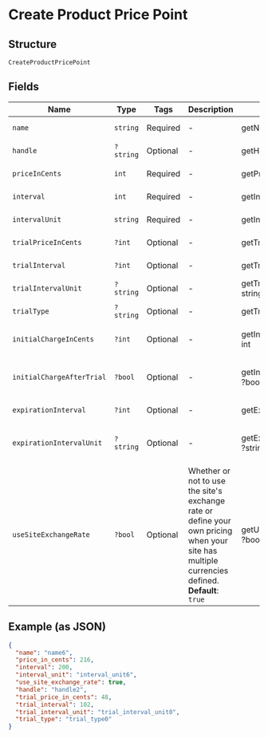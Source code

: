 
# Create Product Price Point

## Structure

`CreateProductPricePoint`

## Fields

| Name | Type | Tags | Description | Getter | Setter |
|  --- | --- | --- | --- | --- | --- |
| `name` | `string` | Required | - | getName(): string | setName(string name): void |
| `handle` | `?string` | Optional | - | getHandle(): ?string | setHandle(?string handle): void |
| `priceInCents` | `int` | Required | - | getPriceInCents(): int | setPriceInCents(int priceInCents): void |
| `interval` | `int` | Required | - | getInterval(): int | setInterval(int interval): void |
| `intervalUnit` | `string` | Required | - | getIntervalUnit(): string | setIntervalUnit(string intervalUnit): void |
| `trialPriceInCents` | `?int` | Optional | - | getTrialPriceInCents(): ?int | setTrialPriceInCents(?int trialPriceInCents): void |
| `trialInterval` | `?int` | Optional | - | getTrialInterval(): ?int | setTrialInterval(?int trialInterval): void |
| `trialIntervalUnit` | `?string` | Optional | - | getTrialIntervalUnit(): ?string | setTrialIntervalUnit(?string trialIntervalUnit): void |
| `trialType` | `?string` | Optional | - | getTrialType(): ?string | setTrialType(?string trialType): void |
| `initialChargeInCents` | `?int` | Optional | - | getInitialChargeInCents(): ?int | setInitialChargeInCents(?int initialChargeInCents): void |
| `initialChargeAfterTrial` | `?bool` | Optional | - | getInitialChargeAfterTrial(): ?bool | setInitialChargeAfterTrial(?bool initialChargeAfterTrial): void |
| `expirationInterval` | `?int` | Optional | - | getExpirationInterval(): ?int | setExpirationInterval(?int expirationInterval): void |
| `expirationIntervalUnit` | `?string` | Optional | - | getExpirationIntervalUnit(): ?string | setExpirationIntervalUnit(?string expirationIntervalUnit): void |
| `useSiteExchangeRate` | `?bool` | Optional | Whether or not to use the site's exchange rate or define your own pricing when your site has multiple currencies defined.<br>**Default**: `true` | getUseSiteExchangeRate(): ?bool | setUseSiteExchangeRate(?bool useSiteExchangeRate): void |

## Example (as JSON)

```json
{
  "name": "name6",
  "price_in_cents": 216,
  "interval": 200,
  "interval_unit": "interval_unit6",
  "use_site_exchange_rate": true,
  "handle": "handle2",
  "trial_price_in_cents": 48,
  "trial_interval": 102,
  "trial_interval_unit": "trial_interval_unit0",
  "trial_type": "trial_type0"
}
```

